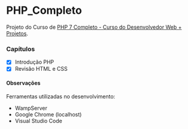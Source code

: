 # PHP_Completo
Projeto do Curso de [PHP 7 Completo - Curso do Desenvolvedor Web + Projetos](https://www.udemy.com/course/php-7-completo/).

### Capítulos

- [x] Introdução PHP
- [x] Revisão HTML e CSS

#### Observações
Ferramentas utilizadas no desenvolvimento:
* WampServer
* Google Chrome (localhost)
* Visual Studio Code 

